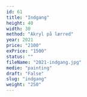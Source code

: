 ```yaml
---
id: 61
title: "Indgang"
height: 40
width: 30
method: "Akryl på lærred"
year: 2021
price: "2100"
exPrice: "1500"
status: ""
fileName: "2021-indgang.jpg"
medie: "painting"
draft: "False"
slug: "indgang"
weight: "250"
---
```

